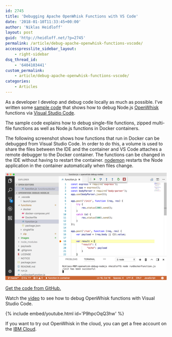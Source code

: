 ```yaml
---
id: 2745
title: 'Debugging Apache OpenWhisk Functions with VS Code'
date: '2018-01-10T11:33:45+00:00'
author: 'Niklas Heidloff'
layout: post
guid: 'http://heidloff.net/?p=2745'
permalink: /article/debug-apache-openwhisk-functions-vscode/
accesspresslite_sidebar_layout:
    - right-sidebar
dsq_thread_id:
    - '6404103441'
custom_permalink:
    - article/debug-apache-openwhisk-functions-vscode/
categories:
    - Articles
---
```


As a developer I develop and debug code locally as much as possible. I’ve written some [sample code](https://github.com/nheidloff/openwhisk-debug-nodejs) that shows how to debug Node.js [OpenWhisk](https://github.com/apache/incubator-openwhisk) functions via [Visual Studio Code](https://code.visualstudio.com/).

The sample code explains how to debug single-file functions, zipped multi-file functions as well as Node.js functions in Docker containers.

The following screenshot shows how functions that run in Docker can be debugged from Visual Studio Code. In order to do this, a volume is used to share the files between the IDE and the container and VS Code attaches a remote debugger to the Docker container. The functions can be changed in the IDE without having to restart the container. [nodemon](https://github.com/remy/nodemon) restarts the Node application in the container automatically when files change.

![image](/assets/img/2018/01/debugging-docker-3.png)

[Get the code from GitHub.](https://github.com/nheidloff/openwhisk-debug-nodejs)

Watch the [video](https://www.youtube.com/watch?v=P9hpcOqQ3hw) to see how to debug OpenWhisk functions with Visual Studio Code.

{% include embed/youtube.html id='P9hpcOqQ3hw' %}

If you want to try out OpenWhisk in the cloud, you can get a free account on the [IBM Cloud](http://ibm.biz/nheidloff).